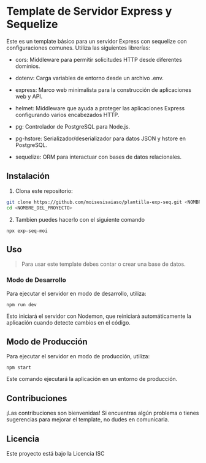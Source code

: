 # Template de Servidor Express y Sequelize

Este es un template básico para un servidor Express con sequelize con configuraciones comunes. Utiliza las siguientes librerías:

-   cors: Middleware para permitir solicitudes HTTP desde diferentes dominios.

-   dotenv: Carga variables de entorno desde un archivo .env.

-   express: Marco web minimalista para la construcción de aplicaciones web y API.

-   helmet: Middleware que ayuda a proteger las aplicaciones Express configurando varios encabezados HTTP.

-   pg: Controlador de PostgreSQL para Node.js.

-   pg-hstore: Serializador/deserializador para datos JSON y hstore en PostgreSQL.

-   sequelize: ORM para interactuar con bases de datos relacionales.

## Instalación

1. Clona este repositorio:

```bash
git clone https://github.com/moisesisaiaso/plantilla-exp-seq.git <NOMBRE_DEL_PROYECTO>
cd <NOMBRE_DEL_PROYECTO>

```

2. Tambien puedes hacerlo con el siguiente comando

```
npx exp-seq-moi
```

## Uso

> Para usar este template debes contar o crear una base de datos.

### Modo de Desarrollo

Para ejecutar el servidor en modo de desarrollo, utiliza:

```
npm run dev
```

Esto iniciará el servidor con Nodemon, que reiniciará automáticamente la aplicación cuando detecte cambios en el código.

## Modo de Producción

Para ejecutar el servidor en modo de producción, utiliza:

```
npm start
```

Este comando ejecutará la aplicación en un entorno de producción.

## Contribuciones

¡Las contribuciones son bienvenidas! Si encuentras algún problema o tienes sugerencias para mejorar el template, no dudes en comunicarla.

## Licencia

Este proyecto está bajo la Licencia ISC
